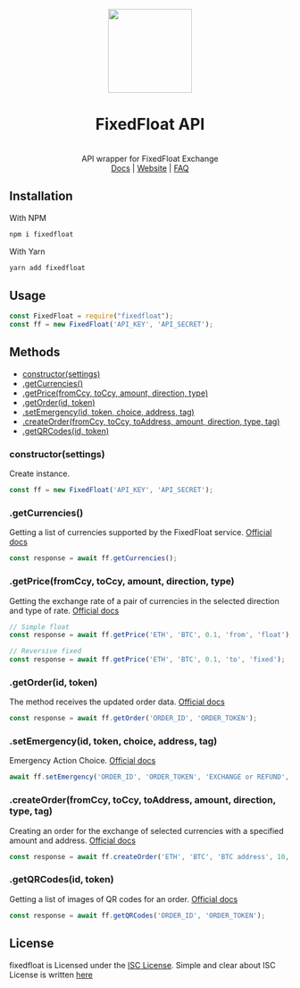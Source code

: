 <p align="center">
  <img src="https://i.imgur.com/5VacA1K.png" width="150"/>
  <h1 align="center">FixedFloat API</h1>
  
  <p align="center">
  <br>API wrapper for FixedFloat Exchange
  <br><a href="https://fixedfloat.com/api">Docs</a> | <a href="https://fixedfloat.com/">Website</a> | <a href="https://fixedfloat.com/faq">FAQ</a></p>
  <p align="center"></p>
</p>

## Installation
With NPM
```bash
npm i fixedfloat
```

With Yarn
```bash
yarn add fixedfloat
```

## Usage
```javascript
const FixedFloat = require("fixedfloat");
const ff = new FixedFloat('API_KEY', 'API_SECRET');
```

## Methods

* [constructor(settings)](#constructorsettings)
* [.getCurrencies()](#getcurrencies)
* [.getPrice(fromCcy, toCcy, amount, direction, type)](#getpricefromccy-toccy-amount-direction-type)
* [.getOrder(id, token)](#getorderid-token)
* [.setEmergency(id, token, choice, address, tag)](#setemergencyid-token-choice-address-tag)
* [.createOrder(fromCcy, toCcy, toAddress, amount, direction, type, tag)](#createorderfromccy-toccy-toaddress-amount-direction-type-tag)
* [.getQRCodes(id, token)](#getqrcodesid-token)

### constructor(settings)

Create instance.

```javascript
const ff = new FixedFloat('API_KEY', 'API_SECRET');
```

### .getCurrencies()

Getting a list of currencies supported by the FixedFloat service. [Official docs](https://fixedfloat.com/api#method_ccies)

```js
const response = await ff.getCurrencies();
```

### .getPrice(fromCcy, toCcy, amount, direction, type)

Getting the exchange rate of a pair of currencies in the selected direction and type of rate. [Official docs](https://fixedfloat.com/api#method_price)

```js
// Simple float
const response = await ff.getPrice('ETH', 'BTC', 0.1, 'from', 'float');

// Reversive fixed
const response = await ff.getPrice('ETH', 'BTC', 0.1, 'to', 'fixed');
```

### .getOrder(id, token)

The method receives the updated order data. [Official docs](https://fixedfloat.com/api#method_order)

```js
const response = await ff.getOrder('ORDER_ID', 'ORDER_TOKEN');
```

### .setEmergency(id, token, choice, address, tag)

Emergency Action Choice. [Official docs](https://fixedfloat.com/api#method_emergency)

```js
await ff.setEmergency('ORDER_ID', 'ORDER_TOKEN', 'EXCHANGE or REFUND', 'ADDRESS for refund', 'TAG');
```

### .createOrder(fromCcy, toCcy, toAddress, amount, direction, type, tag)

Creating an order for the exchange of selected currencies with a specified amount and address. [Official docs](https://fixedfloat.com/api#method_create)

```js
const response = await ff.createOrder('ETH', 'BTC', 'BTC address', 10, 'from', 'float');
```

### .getQRCodes(id, token)

Getting a list of images of QR codes for an order. [Official docs](https://fixedfloat.com/api#method_qr)

```js
const response = await ff.getQRCodes('ORDER_ID', 'ORDER_TOKEN');
```

## License
fixedfloat is Licensed under the [ISC License](https://github.com/devguru008/fixedfloat/blob/main/LICENSE). Simple and clear about ISC License is written [here](https://choosealicense.com/licenses/isc/)